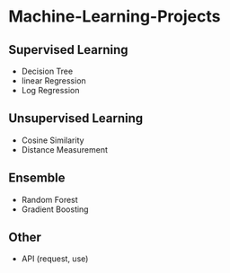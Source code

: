 # Machine-Learning-Projects
## Supervised Learning
- Decision Tree
- linear Regression
- Log Regression
## Unsupervised Learning
- Cosine Similarity
- Distance Measurement
## Ensemble
- Random Forest
- Gradient Boosting
## Other
- API (request, use)
